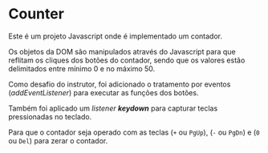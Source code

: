 # Counter

Este é um projeto Javascript onde é implementado um contador.

Os objetos da DOM são manipulados através do Javascript para que reflitam os cliques dos botões do contador, sendo que os valores estão delimitados entre mínimo 0 e no máximo 50.

Como desafio do instrutor, foi adicionado o tratamento por eventos (_addEventListener_) para executar as funções dos botões.

Também foi aplicado um _listener_ _**keydown**_ para capturar teclas pressionadas no teclado.

Para que o contador seja operado com as teclas (`+` ou `PgUp`), (`-` ou `PgDn`) e (`0` ou `Del`) para zerar o contador.

